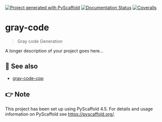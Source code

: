 <!-- These are examples of badges you might want to add to your README:
     please update the URLs accordingly

[![Built Status](https://api.cirrus-ci.com/github/<USER>/gray-code.svg?branch=main)](https://cirrus-ci.com/github/<USER>/gray-code)
[![ReadTheDocs](https://readthedocs.org/projects/gray-code/badge/?version=latest)](https://gray-code.readthedocs.io/en/stable/)
[![Coveralls](https://img.shields.io/coveralls/github/<USER>/gray-code/main.svg)](https://coveralls.io/r/<USER>/gray-code)
[![PyPI-Server](https://img.shields.io/pypi/v/gray-code.svg)](https://pypi.org/project/gray-code/)
[![Conda-Forge](https://img.shields.io/conda/vn/conda-forge/gray-code.svg)](https://anaconda.org/conda-forge/gray-code)
[![Monthly Downloads](https://pepy.tech/badge/gray-code/month)](https://pepy.tech/project/gray-code)
[![Twitter](https://img.shields.io/twitter/url/http/shields.io.svg?style=social&label=Twitter)](https://twitter.com/gray-code)
-->

[![Project generated with PyScaffold](https://img.shields.io/badge/-PyScaffold-005CA0?logo=pyscaffold)](https://pyscaffold.org/)
[![Documentation Status](https://readthedocs.org/projects/gray-code/badge/?version=latest)](https://gray-code.readthedocs.io/en/latest/?badge=latest)
[![Coveralls](https://img.shields.io/coveralls/github/luk036/gray-code/main.svg)](https://coveralls.io/r/luk036/gray-code)

# gray-code

> Gray code Generation

A longer description of your project goes here...

## 👀 See also

- [gray-code-cpp](https://github.com/luk036/gray-code-cpp)

<!-- pyscaffold-notes -->

## 👉 Note

This project has been set up using PyScaffold 4.5. For details and usage
information on PyScaffold see https://pyscaffold.org/.
